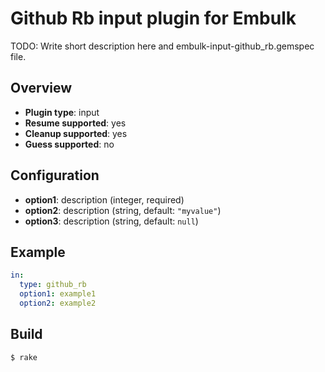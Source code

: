 # Github Rb input plugin for Embulk

TODO: Write short description here and embulk-input-github_rb.gemspec file.

## Overview

* **Plugin type**: input
* **Resume supported**: yes
* **Cleanup supported**: yes
* **Guess supported**: no

## Configuration

- **option1**: description (integer, required)
- **option2**: description (string, default: `"myvalue"`)
- **option3**: description (string, default: `null`)

## Example

```yaml
in:
  type: github_rb
  option1: example1
  option2: example2
```


## Build

```
$ rake
```

